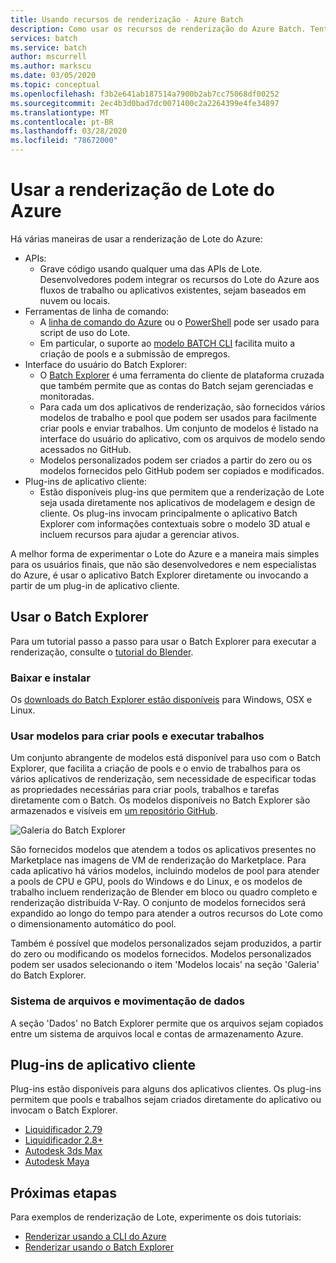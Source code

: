 ```yaml
---
title: Usando recursos de renderização - Azure Batch
description: Como usar os recursos de renderização do Azure Batch. Tente usar o aplicativo Batch Explorer, diretamente ou invocado a partir de um plug-in de aplicativo cliente.
services: batch
ms.service: batch
author: mscurrell
ms.author: markscu
ms.date: 03/05/2020
ms.topic: conceptual
ms.openlocfilehash: f3b2e641ab187514a7900b2ab7cc75068df00252
ms.sourcegitcommit: 2ec4b3d0bad7dc0071400c2a2264399e4fe34897
ms.translationtype: MT
ms.contentlocale: pt-BR
ms.lasthandoff: 03/28/2020
ms.locfileid: "78672000"
---
```

# <a name="using-azure-batch-rendering"></a>Usar a renderização de Lote do Azure

Há várias maneiras de usar a renderização de Lote do Azure:

* APIs:
  * Grave código usando qualquer uma das APIs de Lote.  Desenvolvedores podem integrar os recursos do Lote do Azure aos fluxos de trabalho ou aplicativos existentes, sejam baseados em nuvem ou locais.
* Ferramentas de linha de comando:
  * A [linha de comando do Azure](https://docs.microsoft.com/cli/azure/) ou o [PowerShell](https://docs.microsoft.com/powershell/azure/overview) pode ser usado para script de uso do Lote.
  * Em particular, o suporte ao [modelo BATCH CLI](https://docs.microsoft.com/azure/batch/batch-cli-templates) facilita muito a criação de pools e a submissão de empregos.
* Interface do usuário do Batch Explorer:
  * O [Batch Explorer](https://github.com/Azure/BatchLabs) é uma ferramenta do cliente de plataforma cruzada que também permite que as contas do Batch sejam gerenciadas e monitoradas.
  * Para cada um dos aplicativos de renderização, são fornecidos vários modelos de trabalho e pool que podem ser usados para facilmente criar pools e enviar trabalhos.  Um conjunto de modelos é listado na interface do usuário do aplicativo, com os arquivos de modelo sendo acessados no GitHub.
  * Modelos personalizados podem ser criados a partir do zero ou os modelos fornecidos pelo GitHub podem ser copiados e modificados.
* Plug-ins de aplicativo cliente:
  * Estão disponíveis plug-ins que permitem que a renderização de Lote seja usada diretamente nos aplicativos de modelagem e design de cliente.  Os plug-ins invocam principalmente o aplicativo Batch Explorer com informações contextuais sobre o modelo 3D atual e incluem recursos para ajudar a gerenciar ativos.

A melhor forma de experimentar o Lote do Azure e a maneira mais simples para os usuários finais, que não são desenvolvedores e nem especialistas do Azure, é usar o aplicativo Batch Explorer diretamente ou invocando a partir de um plug-in de aplicativo cliente.

## <a name="using-batch-explorer"></a>Usar o Batch Explorer

Para um tutorial passo a passo para usar o Batch Explorer para executar a renderização, consulte o [tutorial do Blender](https://docs.microsoft.com/azure/batch/tutorial-rendering-batchexplorer-blender).

### <a name="download-and-install"></a>Baixar e instalar

Os [downloads do Batch Explorer estão disponíveis](https://azure.github.io/BatchExplorer/) para Windows, OSX e Linux.

### <a name="using-templates-to-create-pools-and-run-jobs"></a>Usar modelos para criar pools e executar trabalhos

Um conjunto abrangente de modelos está disponível para uso com o Batch Explorer, que facilita a criação de pools e o envio de trabalhos para os vários aplicativos de renderização, sem necessidade de especificar todas as propriedades necessárias para criar pools, trabalhos e tarefas diretamente com o Batch.  Os modelos disponíveis no Batch Explorer são armazenados e visíveis em [um repositório GitHub](https://github.com/Azure/BatchExplorer-data/tree/master/ncj).

![Galeria do Batch Explorer](./media/batch-rendering-using/batch-explorer-gallery.png)

São fornecidos modelos que atendem a todos os aplicativos presentes no Marketplace nas imagens de VM de renderização do Marketplace.  Para cada aplicativo há vários modelos, incluindo modelos de pool para atender a pools de CPU e GPU, pools do Windows e do Linux, e os modelos de trabalho incluem renderização de Blender em bloco ou quadro completo e renderização distribuída V-Ray. O conjunto de modelos fornecidos será expandido ao longo do tempo para atender a outros recursos do Lote como o dimensionamento automático do pool.

Também é possível que modelos personalizados sejam produzidos, a partir do zero ou modificando os modelos fornecidos. Modelos personalizados podem ser usados selecionando o item 'Modelos locais' na seção 'Galeria' do Batch Explorer.

### <a name="file-system-and-data-movement"></a>Sistema de arquivos e movimentação de dados

A seção 'Dados' no Batch Explorer permite que os arquivos sejam copiados entre um sistema de arquivos local e contas de armazenamento Azure.

## <a name="client-application-plug-ins"></a>Plug-ins de aplicativo cliente

Plug-ins estão disponíveis para alguns dos aplicativos clientes.  Os plug-ins permitem que pools e trabalhos sejam criados diretamente do aplicativo ou invocam o Batch Explorer.

* [Liquidificador 2.79](https://github.com/Azure/azure-batch-rendering/tree/master/plugins/blender)
* [Liquidificador 2.8+](https://github.com/Azure/azure-batch-rendering/tree/master/plugins/blender28)
* [Autodesk 3ds Max](https://github.com/Azure/azure-batch-rendering/tree/master/plugins/3ds-max)
* [Autodesk Maya](https://github.com/Azure/azure-batch-maya)

## <a name="next-steps"></a>Próximas etapas

Para exemplos de renderização de Lote, experimente os dois tutoriais:

* [Renderizar usando a CLI do Azure](https://docs.microsoft.com/azure/batch/tutorial-rendering-cli)
* [Renderizar usando o Batch Explorer](https://docs.microsoft.com/azure/batch/tutorial-rendering-batchexplorer-blender)